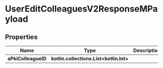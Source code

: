 
# UserEditColleaguesV2ResponseMPayload

## Properties
| Name | Type | Description | Notes |
| ------------ | ------------- | ------------- | ------------- |
| **aPkiColleagueID** | **kotlin.collections.List&lt;kotlin.Int&gt;** |  |  |



